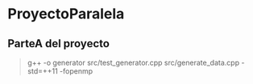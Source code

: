 # ProyectoParalela

## ParteA del proyecto

> g++ -o generator src/test_generator.cpp src/generate_data.cpp -std=++11 -fopenmp
